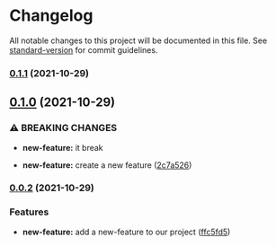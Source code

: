 # Changelog

All notable changes to this project will be documented in this file. See [standard-version](https://github.com/conventional-changelog/standard-version) for commit guidelines.

### [0.1.1](https://github.com/rudemex/test-changelog/compare/v0.1.0...v0.1.1) (2021-10-29)

## [0.1.0](https://github.com/rudemex/test-changelog/compare/v0.0.2...v0.1.0) (2021-10-29)


### ⚠ BREAKING CHANGES

* **new-feature:** it break

* **new-feature:** create a new feature ([2c7a526](https://github.com/rudemex/test-changelog/commit/2c7a5265b19af8b4ce0f941206423d63fe2bb45e))

### [0.0.2](https://github.com/rudemex/test-changelog/compare/v1.0.2...v0.0.2) (2021-10-29)


### Features

* **new-feature:** add a new-feature to our project ([ffc5fd5](https://github.com/rudemex/test-changelog/commit/ffc5fd5102be56e0a4a24d670afaa541660b0f11))
